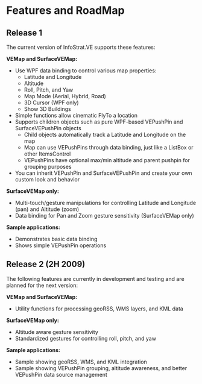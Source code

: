 # Features and RoadMap
## Release 1

The current version of InfoStrat.VE supports these features:

**VEMap and SurfaceVEMap:**
* Use WPF data binding to control various map properties:
	* Latitude and Longitude
	* Altitude
	* Roll, Pitch, and Yaw
	* Map Mode (Aerial, Hybrid, Road)
	* 3D Cursor (WPF only)
	* Show 3D Buildings
* Simple functions allow cinematic FlyTo a location
* Supports children objects such as pure WPF-based VEPushPin and SurfaceVEPushPin objects
	* Child objects automatically track a Latitude and Longitude on the map
	* Map can use VEPushPins through data binding, just like a ListBox or other ItemsControl
	* VEPushPins have optional max/min altitude and parent pushpin for grouping purposes
* You can inherit VEPushPin and SurfaceVEPushPin and create your own custom look and behavior

**SurfaceVEMap only:**
* Multi-touch/gesture manipulations for controlling Latitude and Longitude (pan) and Altitude (zoom)
* Data binding for Pan and Zoom gesture sensitivity (SurfaceVEMap only)

**Sample applications:**
* Demonstrates basic data binding
* Shows simple VEPushPin operations
## Release 2 (2H 2009)

The following features are currently in development and testing and are planned for the next version:

**VEMap and SurfaceVEMap:**
* Utility functions for processing geoRSS, WMS layers, and KML data

**SurfaceVEMap only:**
* Altitude aware gesture sensitivity
* Standardized gestures for controlling roll, pitch, and yaw

**Sample applications:**
* Sample showing geoRSS, WMS, and KML integration
* Sample showing VEPushPin grouping, altitude awareness, and better VEPushPin data source management